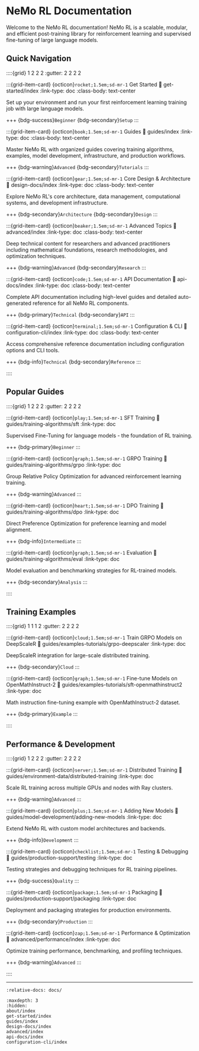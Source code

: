 ﻿# NeMo RL Documentation

Welcome to the NeMo RL documentation! NeMo RL is a scalable, modular, and efficient post-training 
library for reinforcement learning and supervised fine-tuning of large language models.

## Quick Navigation

::::{grid} 1 2 2 2
:gutter: 2 2 2 2



:::{grid-item-card} {octicon}`rocket;1.5em;sd-mr-1` Get Started
:link: get-started/index
:link-type: doc
:class-body: text-center

Set up your environment and run your first reinforcement learning training job with large language models.

+++
{bdg-success}`Beginner` {bdg-secondary}`Setup`
:::

:::{grid-item-card} {octicon}`book;1.5em;sd-mr-1` Guides
:link: guides/index
:link-type: doc
:class-body: text-center

Master NeMo RL with organized guides covering training algorithms, examples, model development, infrastructure, and production workflows.

+++
{bdg-warning}`Advanced` {bdg-secondary}`Tutorials`
:::

:::{grid-item-card} {octicon}`gear;1.5em;sd-mr-1` Core Design & Architecture
:link: design-docs/index
:link-type: doc
:class-body: text-center

Explore NeMo RL's core architecture, data management, computational systems, and development infrastructure.

+++
{bdg-secondary}`Architecture` {bdg-secondary}`Design`
:::

:::{grid-item-card} {octicon}`beaker;1.5em;sd-mr-1` Advanced Topics
:link: advanced/index
:link-type: doc
:class-body: text-center

Deep technical content for researchers and advanced practitioners including mathematical foundations, research methodologies, and optimization techniques.

+++
{bdg-warning}`Advanced` {bdg-secondary}`Research`
:::

:::{grid-item-card} {octicon}`code;1.5em;sd-mr-1` API Documentation
:link: api-docs/index
:link-type: doc
:class-body: text-center

Complete API documentation including high-level guides and detailed auto-generated reference for all NeMo RL components.

+++
{bdg-primary}`Technical` {bdg-secondary}`API`
:::

:::{grid-item-card} {octicon}`terminal;1.5em;sd-mr-1` Configuration & CLI
:link: configuration-cli/index
:link-type: doc
:class-body: text-center

Access comprehensive reference documentation including configuration options and CLI tools.

+++
{bdg-info}`Technical` {bdg-secondary}`Reference`
:::

::::

## Popular Guides

::::{grid} 1 2 2 2
:gutter: 2 2 2 2

:::{grid-item-card} {octicon}`play;1.5em;sd-mr-1` SFT Training
:link: guides/training-algorithms/sft
:link-type: doc

Supervised Fine-Tuning for language models - the foundation of RL training.

+++
{bdg-primary}`Beginner`
:::

:::{grid-item-card} {octicon}`graph;1.5em;sd-mr-1` GRPO Training
:link: guides/training-algorithms/grpo
:link-type: doc

Group Relative Policy Optimization for advanced reinforcement learning training.

+++
{bdg-warning}`Advanced`
:::

:::{grid-item-card} {octicon}`heart;1.5em;sd-mr-1` DPO Training
:link: guides/training-algorithms/dpo
:link-type: doc

Direct Preference Optimization for preference learning and model alignment.

+++
{bdg-info}`Intermediate`
:::

:::{grid-item-card} {octicon}`graph;1.5em;sd-mr-1` Evaluation
:link: guides/training-algorithms/eval
:link-type: doc

Model evaluation and benchmarking strategies for RL-trained models.

+++
{bdg-secondary}`Analysis`
:::

::::

## Training Examples

::::{grid} 1 1 1 2
:gutter: 2 2 2 2

:::{grid-item-card} {octicon}`cloud;1.5em;sd-mr-1` Train GRPO Models on DeepScaleR
:link: guides/examples-tutorials/grpo-deepscaler
:link-type: doc

DeepScaleR integration for large-scale distributed training.

+++
{bdg-secondary}`Cloud`
:::

:::{grid-item-card} {octicon}`graph;1.5em;sd-mr-1` Fine-tune Models on OpenMathInstruct-2
:link: guides/examples-tutorials/sft-openmathinstruct2
:link-type: doc

Math instruction fine-tuning example with OpenMathInstruct-2 dataset.

+++
{bdg-primary}`Example`
:::

::::

## Performance & Development

::::{grid} 1 2 2 2
:gutter: 2 2 2 2

:::{grid-item-card} {octicon}`server;1.5em;sd-mr-1` Distributed Training
:link: guides/environment-data/distributed-training
:link-type: doc

Scale RL training across multiple GPUs and nodes with Ray clusters.

+++
{bdg-warning}`Advanced`
:::

:::{grid-item-card} {octicon}`plus;1.5em;sd-mr-1` Adding New Models
:link: guides/model-development/adding-new-models
:link-type: doc

Extend NeMo RL with custom model architectures and backends.

+++
{bdg-info}`Development`
:::

:::{grid-item-card} {octicon}`checklist;1.5em;sd-mr-1` Testing & Debugging
:link: guides/production-support/testing
:link-type: doc

Testing strategies and debugging techniques for RL training pipelines.

+++
{bdg-success}`Quality`
:::

:::{grid-item-card} {octicon}`package;1.5em;sd-mr-1` Packaging
:link: guides/production-support/packaging
:link-type: doc

Deployment and packaging strategies for production environments.

+++
{bdg-secondary}`Production`
:::

:::{grid-item-card} {octicon}`zap;1.5em;sd-mr-1` Performance & Optimization
:link: advanced/performance/index
:link-type: doc

Optimize training performance, benchmarking, and profiling techniques.

+++
{bdg-warning}`Advanced`
:::

::::

---

```{include} ../README.md
:relative-docs: docs/
```

```{toctree}
:maxdepth: 3
:hidden:
about/index
get-started/index
guides/index
design-docs/index
advanced/index
api-docs/index
configuration-cli/index
```
